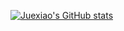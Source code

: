 [![Juexiao's GitHub stats](https://github-readme-stats.vercel.app/api?username=joshuachou2018)](https://github.com/anuraghazra/github-readme-stats)
